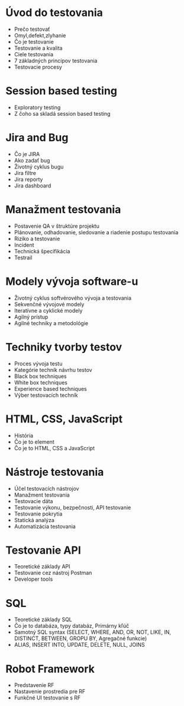 # Úvod do testovania 
* Prečo testovať
* Omyl,defekt,zlyhanie
* Čo je testovanie
* Testovanie a kvalita
* Ciele testovania
* 7 základných princípov testovania
* Testovacie procesy

# Session based testing 
* Exploratory testing
* Z čoho sa skladá session based testing

# Jira and Bug
* Čo je JIRA
* Ako zadať bug
* Životný cyklus bugu
* Jira filtre
* Jira reporty
* Jira dashboard

# Manažment testovania 
* Postavenie QA v štruktúre projektu
* Plánovanie, odhadovanie, sledovanie a riadenie postupu testovania
* Riziko a testovanie
* Incident
* Technická špecifikácia 
* Testrail
# Modely vývoja software-u 
* Životný cyklus softvérového vývoja a testovania
* Sekvenčné vývojové modely
* Iteratívne a cyklické modely
* Agilný prístup
* Agilné techniky a metodológie

# Techniky tvorby testov
* Proces vývoja testu
* Kategórie techník návrhu testov
* Black box techniques
* White box techniques
* Experience based techniques
* Výber testovacích techník

# HTML, CSS, JavaScript 
* História
* Čo je to element
* Čo je to HTML, CSS a JavaScript

# Nástroje testovania
* Účel testovacích nástrojov
* Manažment testovania
* Testovacie dáta
* Testovanie výkonu, bezpečnosti, API testovanie
* Testovanie pokrytia
* Statická analýza
* Automatizácia testovania

# Testovanie API 
* Teoretické základy API
* Testovanie cez nástroj Postman
* Developer tools

# SQL 
* Teoretické základy SQL
* Čo je to databáza, typy databáz, Primárny kľúč
* Samotný SQL syntax (SELECT, WHERE, AND, OR, NOT, LIKE, IN, DISTINCT, BETWEEN, GROPU BY, Agregačné funkcie)
* ALIAS, INSERT INTO, UPDATE, DELETE, NULL, JOINS

# Robot Framework 
* Predstavenie RF
* Nastavenie prostredia pre RF
* Funkčné UI testovanie s RF
